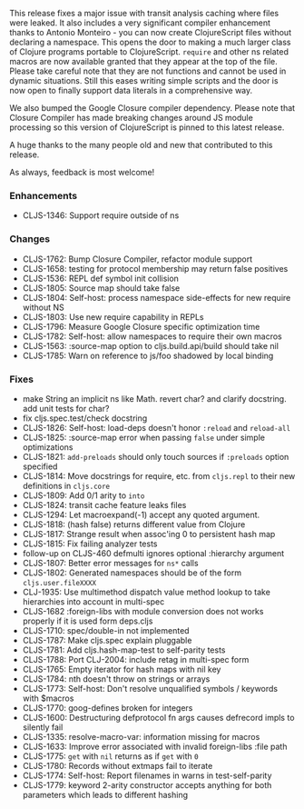 This release fixes a major issue with transit analysis caching where
files were leaked. It also includes a very significant compiler
enhancement thanks to Antonio Monteiro - you can now create
ClojureScript files without declaring a namespace. This opens the door
to making a much larger class of Clojure programs portable to
ClojureScript. `require` and other ns related macros are now available
granted that they appear at the top of the file. Please take careful
note that they are not functions and cannot be used in dynamic
situations. Still this eases writing simple scripts and the door is
now open to finally support data literals in a comprehensive way.

We also bumped the Google Closure compiler dependency. Please note
that Closure Compiler has made breaking changes around JS module
processing so this version of ClojureScript is pinned to this latest
release.

A huge thanks to the many people old and new that contributed to this
release.

As always, feedback is most welcome!

### Enhancements
* CLJS-1346: Support require outside of ns

### Changes
* CLJS-1762: Bump Closure Compiler, refactor module support
* CLJS-1658: testing for protocol membership may return false positives
* CLJS-1536: REPL def symbol init collision
* CLJS-1805: Source map should take false
* CLJS-1804: Self-host: process namespace side-effects for new require without NS
* CLJS-1803: Use new require capability in REPLs
* CLJS-1796: Measure Google Closure specific optimization time
* CLJS-1782: Self-host: allow namespaces to require their own macros
* CLJS-1563: :source-map option to cljs.build.api/build should take nil
* CLJS-1785: Warn on reference to js/foo shadowed by local binding

### Fixes
* make String an implicit ns like Math. revert char? and clarify docstring. add unit tests for char?
* fix cljs.spec.test/check docstring
* CLJS-1826: Self-host: load-deps doesn't honor `:reload` and `reload-all`
* CLJS-1825: :source-map error when passing `false` under simple optimizations
* CLJS-1821: `add-preloads` should only touch sources if `:preloads` option specified
* CLJS-1814: Move docstrings for require, etc. from `cljs.repl` to their new definitions in `cljs.core`
* CLJS-1809: Add 0/1 arity to `into`
* CLJS-1824: transit cache feature leaks files
* CLJS-1294: Let macroexpand(-1) accept any quoted argument.
* CLJS-1818: (hash false) returns different value from Clojure
* CLJS-1817: Strange result when assoc'ing 0 to persistent hash map
* CLJS-1815: Fix failing analyzer tests
* follow-up on CLJS-460 defmulti ignores optional :hierarchy argument
* CLJS-1807: Better error messages for `ns*` calls
* CLJS-1802: Generated namespaces should be of the form `cljs.user.fileXXXX`
* CLJ-1935: Use multimethod dispatch value method lookup to take hierarchies into account in multi-spec
* CLJS-1682 :foreign-libs with module conversion does not works properly if it is used form deps.cljs
* CLJS-1710: spec/double-in not implemented
* CLJS-1787: Make cljs.spec explain pluggable
* CLJS-1781: Add cljs.hash-map-test to self-parity tests
* CLJS-1788: Port CLJ-2004: include retag in multi-spec form
* CLJS-1765: Empty iterator for hash maps with nil key
* CLJS-1784: nth doesn't throw on strings or arrays
* CLJS-1773: Self-host: Don't resolve unqualified symbols / keywords with $macros
* CLJS-1770: goog-defines broken for integers
* CLJS-1600: Destructuring defprotocol fn args causes defrecord impls to silently fail
* CLJS-1335: resolve-macro-var: information missing for macros
* CLJS-1633: Improve error associated with invalid foreign-libs :file path
* CLJS-1775: `get` with `nil` returns as if `get` with `0`
* CLJS-1780: Records without extmaps fail to iterate
* CLJS-1774: Self-host: Report filenames in warns in test-self-parity
* CLJS-1779: keyword 2-arity constructor accepts anything for both parameters which leads to different hashing
